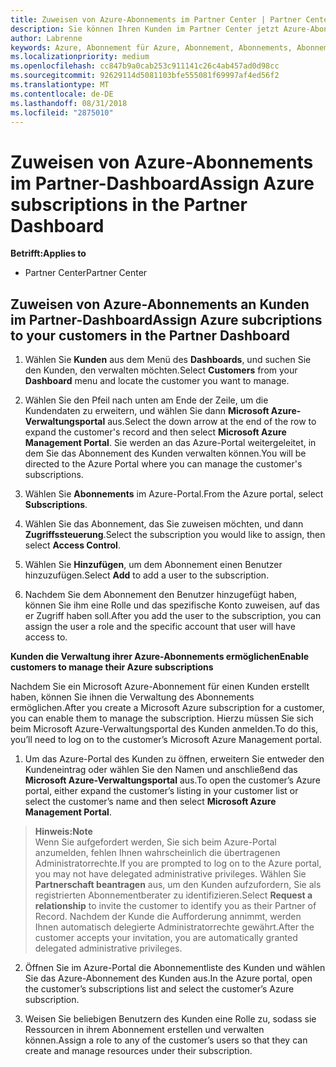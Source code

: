 ```yaml
---
title: Zuweisen von Azure-Abonnements im Partner Center | Partner Center
description: Sie können Ihren Kunden im Partner Center jetzt Azure-Abonnements zuordnen. Ihre Kunden haben auch die Möglichkeit, die Abonnements selbst zu verwalten
author: Labrenne
keywords: Azure, Abonnement für Azure, Abonnement, Abonnements, Abonnement zuweisen, Abonnement für Azure verwalten
ms.localizationpriority: medium
ms.openlocfilehash: cc847b9a0cab253c911141c26c4ab457ad0d98cc
ms.sourcegitcommit: 92629114d5081103bfe555081f69997af4ed56f2
ms.translationtype: MT
ms.contentlocale: de-DE
ms.lasthandoff: 08/31/2018
ms.locfileid: "2875010"
---
```

# <a name="assign-azure-subscriptions-in-the-partner-dashboard"></a><span data-ttu-id="46628-104">Zuweisen von Azure-Abonnements im Partner-Dashboard</span><span class="sxs-lookup"><span data-stu-id="46628-104">Assign Azure subscriptions in the Partner Dashboard</span></span>

**<span data-ttu-id="46628-105">Betrifft:</span><span class="sxs-lookup"><span data-stu-id="46628-105">Applies to</span></span>**

-  <span data-ttu-id="46628-106">Partner Center</span><span class="sxs-lookup"><span data-stu-id="46628-106">Partner Center</span></span>
 
## <a name="assign-azure-subcriptions-to-your-customers-in-the-partner-dashboard"></a><span data-ttu-id="46628-107">Zuweisen von Azure-Abonnements an Kunden im Partner-Dashboard</span><span class="sxs-lookup"><span data-stu-id="46628-107">Assign Azure subcriptions to your customers in the Partner Dashboard</span></span>

1. <span data-ttu-id="46628-108">Wählen Sie **Kunden** aus dem Menü des **Dashboards**, und suchen Sie den Kunden, den verwalten möchten.</span><span class="sxs-lookup"><span data-stu-id="46628-108">Select **Customers** from your **Dashboard** menu and locate the customer you want to manage.</span></span>

2.  <span data-ttu-id="46628-109">Wählen Sie den Pfeil nach unten am Ende der Zeile, um die Kundendaten zu erweitern, und wählen Sie dann **Microsoft Azure-Verwaltungsportal** aus.</span><span class="sxs-lookup"><span data-stu-id="46628-109">Select the down arrow at the end of the row to expand the customer's record and then select **Microsoft Azure Management Portal**.</span></span> <span data-ttu-id="46628-110">Sie werden an das Azure-Portal weitergeleitet, in dem Sie das Abonnement des Kunden verwalten können.</span><span class="sxs-lookup"><span data-stu-id="46628-110">You will be directed to the Azure Portal where you can manage the customer's subscriptions.</span></span> 

4. <span data-ttu-id="46628-111">Wählen Sie **Abonnements** im Azure-Portal.</span><span class="sxs-lookup"><span data-stu-id="46628-111">From the Azure portal, select **Subscriptions**.</span></span>

5. <span data-ttu-id="46628-112">Wählen Sie das Abonnement, das Sie zuweisen möchten, und dann **Zugriffssteuerung**.</span><span class="sxs-lookup"><span data-stu-id="46628-112">Select the subscription you would like to assign, then select **Access Control**.</span></span>

6. <span data-ttu-id="46628-113">Wählen Sie **Hinzufügen**, um dem Abonnement einen Benutzer hinzuzufügen.</span><span class="sxs-lookup"><span data-stu-id="46628-113">Select **Add** to add a user to the subscription.</span></span> 

7. <span data-ttu-id="46628-114">Nachdem Sie dem Abonnement den Benutzer hinzugefügt haben, können Sie ihm eine Rolle und das spezifische Konto zuweisen, auf das er Zugriff haben soll.</span><span class="sxs-lookup"><span data-stu-id="46628-114">After you add the user to the subscription, you can assign the user a role and the specific account that user will have access to.</span></span> 

**<span data-ttu-id="46628-115">Kunden die Verwaltung ihrer Azure-Abonnements ermöglichen</span><span class="sxs-lookup"><span data-stu-id="46628-115">Enable customers to manage their Azure subscriptions</span></span>**

<span data-ttu-id="46628-116">Nachdem Sie ein Microsoft Azure-Abonnement für einen Kunden erstellt haben, können Sie ihnen die Verwaltung des Abonnements ermöglichen.</span><span class="sxs-lookup"><span data-stu-id="46628-116">After you create a Microsoft Azure subscription for a customer, you can enable them to manage the subscription.</span></span> <span data-ttu-id="46628-117">Hierzu müssen Sie sich beim Microsoft Azure-Verwaltungsportal des Kunden anmelden.</span><span class="sxs-lookup"><span data-stu-id="46628-117">To do this, you’ll need to log on to the customer’s Microsoft Azure Management portal.</span></span> 

1.  <span data-ttu-id="46628-118">Um das Azure-Portal des Kunden zu öffnen, erweitern Sie entweder den Kundeneintrag oder wählen Sie den Namen und anschließend das **Microsoft Azure-Verwaltungsportal** aus.</span><span class="sxs-lookup"><span data-stu-id="46628-118">To open the customer’s Azure portal, either expand the customer’s listing in your customer list or select the customer’s name and then select **Microsoft Azure Management Portal**.</span></span>
    
 >**<span data-ttu-id="46628-119">Hinweis:</span><span class="sxs-lookup"><span data-stu-id="46628-119">Note</span></span>** <br> <span data-ttu-id="46628-120">Wenn Sie aufgefordert werden, Sie sich beim Azure-Portal anzumelden, fehlen Ihnen wahrscheinlich die übertragenen Administratorrechte.</span><span class="sxs-lookup"><span data-stu-id="46628-120">If you are prompted to log on to the Azure portal, you may not have delegated administrative privileges.</span></span> <span data-ttu-id="46628-121">Wählen Sie **Partnerschaft beantragen** aus, um den Kunden aufzufordern, Sie als registrierten Abonnementberater zu identifizieren.</span><span class="sxs-lookup"><span data-stu-id="46628-121">Select **Request a relationship** to invite the customer to identify you as their Partner of Record.</span></span> <span data-ttu-id="46628-122">Nachdem der Kunde die Aufforderung annimmt, werden Ihnen automatisch delegierte Administratorrechte gewährt.</span><span class="sxs-lookup"><span data-stu-id="46628-122">After the customer accepts your invitation, you are automatically granted delegated administrative privileges.</span></span> 

2.  <span data-ttu-id="46628-123">Öffnen Sie im Azure-Portal die Abonnementliste des Kunden und wählen Sie das Azure-Abonnement des Kunden aus.</span><span class="sxs-lookup"><span data-stu-id="46628-123">In the Azure portal, open the customer’s subscriptions list and select the customer’s Azure subscription.</span></span>

3.  <span data-ttu-id="46628-124">Weisen Sie beliebigen Benutzern des Kunden eine Rolle zu, sodass sie Ressourcen in ihrem Abonnement erstellen und verwalten können.</span><span class="sxs-lookup"><span data-stu-id="46628-124">Assign a role to any of the customer’s users so that they can create and manage resources under their subscription.</span></span>


